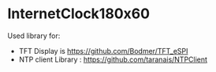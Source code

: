 # InternetClock180x60
Used library for:
- TFT Display is https://github.com/Bodmer/TFT_eSPI
- NTP client Library : https://github.com/taranais/NTPClient
